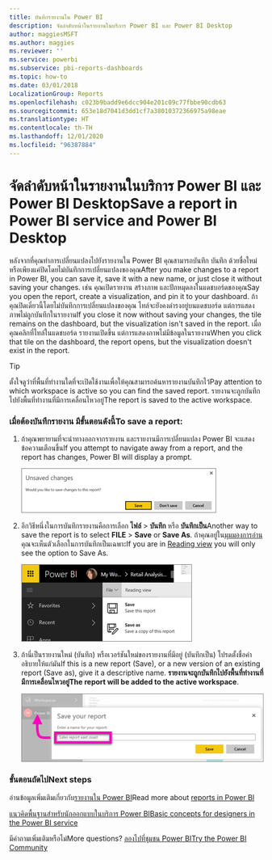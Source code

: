```yaml
---
title: บันทึกรายงานใน Power BI
description: จัดลำดับหน้าในรายงานในบริการ Power BI และ Power BI Desktop
author: maggiesMSFT
ms.author: maggies
ms.reviewer: ''
ms.service: powerbi
ms.subservice: pbi-reports-dashboards
ms.topic: how-to
ms.date: 03/01/2018
LocalizationGroup: Reports
ms.openlocfilehash: c023b9badd9e6dcc904e201c09c77fbbe90cdb63
ms.sourcegitcommit: 653e18d7041d3dd1cf7a38010372366975a98eae
ms.translationtype: HT
ms.contentlocale: th-TH
ms.lasthandoff: 12/01/2020
ms.locfileid: "96387884"
---
```

# <a name="save-a-report-in-power-bi-service-and-power-bi-desktop"></a><span data-ttu-id="59370-103">จัดลำดับหน้าในรายงานในบริการ Power BI และ Power BI Desktop</span><span class="sxs-lookup"><span data-stu-id="59370-103">Save a report in Power BI service and Power BI Desktop</span></span>
<span data-ttu-id="59370-104">หลังจากที่คุณทำการเปลี่ยนแปลงไปยังรายงานใน Power BI คุณสามารถบันทึก บันทึก ด้วยชื่อใหม่ หรือเพียงแค่ปิดโดยไม่บันทึกการเปลี่ยนแปลงของคุณ</span><span class="sxs-lookup"><span data-stu-id="59370-104">After you make changes to a report in Power BI, you can save it, save it with a new name, or just close it without saving your changes.</span></span> <span data-ttu-id="59370-105">เช่น คุณเปิดรายงาน สร้างภาพ และปักหมุดลงในแดชบอร์ดของคุณ</span><span class="sxs-lookup"><span data-stu-id="59370-105">Say you open the report, create a visualization, and pin it to your dashboard.</span></span> <span data-ttu-id="59370-106">ถ้าคุณปิดเดี๋ยวนี้โดยไม่บันทึกการเปลี่ยนแปลงของคุณ ไทล์จะยังคงดำรงอยู่บนแดชบอร์ด แต่การแสดงภาพไม่ถูกบันทึกในรายงาน</span><span class="sxs-lookup"><span data-stu-id="59370-106">If you close it now without saving your changes, the tile remains on the dashboard, but the visualization isn't saved in the report.</span></span> <span data-ttu-id="59370-107">เมื่อคุณคลิกที่ไทล์ในแดชบอร์ด รายงานเปิดขึ้น แต่การแสดงภาพไม่มีข้อมูลในรายงาน</span><span class="sxs-lookup"><span data-stu-id="59370-107">When you click that tile on the dashboard, the report opens, but the visualization doesn't exist in the report.</span></span>

> [!TIP]
> <span data-ttu-id="59370-108">ตั้งใจดูว่าที่พื้นที่ทำงานใดที่จะเปิดใช้งานเพื่อให้คุณสามารถค้นหารายงานบันทึกไว้</span><span class="sxs-lookup"><span data-stu-id="59370-108">Pay attention to which workspace is active so you can find the saved report.</span></span> <span data-ttu-id="59370-109">รายงานจะถูกบันทึกไปยังพื้นที่ทำงานที่มีการเคลื่อนไหวอยู่</span><span class="sxs-lookup"><span data-stu-id="59370-109">The report is saved to the active workspace.</span></span>
> 
> 

### <a name="to-save-a-report"></a><span data-ttu-id="59370-110">เมื่อต้องบันทึกรายงาน มีขั้นตอนดังนี้</span><span class="sxs-lookup"><span data-stu-id="59370-110">To save a report:</span></span>
1. <span data-ttu-id="59370-111">ถ้าคุณพยายามที่จะนำทางออกจากรายงาน และรายงานมีการเปลี่ยนแปลง Power BI จะแสดงข้อความเตือนขึ้น</span><span class="sxs-lookup"><span data-stu-id="59370-111">If you attempt to navigate away from a report, and the report has changes, Power BI will display a prompt.</span></span>
   
   ![บันทึกการเปลี่ยนแปลง](media/service-report-save/power-bi-unsaved.png)
2. <span data-ttu-id="59370-113">อีกวิธีหนึ่งในการบันทึกรายงานคือการเลือก **ไฟล์** \> **บันทึก** หรือ **บันทึกเป็น**</span><span class="sxs-lookup"><span data-stu-id="59370-113">Another way to save the report is to select **FILE** \> **Save** or **Save As**.</span></span> <span data-ttu-id="59370-114">ถ้าคุณอยู่ใน[มุมมองการอ่าน](../consumer/end-user-reading-view.md)คุณจะเห็นตัวเลือกในการบันทึกเป็นเฉพาะ</span><span class="sxs-lookup"><span data-stu-id="59370-114">If you are in [Reading view](../consumer/end-user-reading-view.md) you will only see the option to Save As.</span></span> 
   
   ![บันทึกรายงาน](media/service-report-save/power-bi-save-new.png)
3. <span data-ttu-id="59370-116">ถ้านี่เป็นรายงานใหม่ (บันทึก) หรือเวอร์ชันใหม่ของรายงานที่มีอยู่ (บันทึกเป็น) โปรดตั้งชื่อคำอธิบายให้แก่มัน</span><span class="sxs-lookup"><span data-stu-id="59370-116">If this is a new report (Save), or a new version of an existing report (Save as), give it a descriptive name.</span></span>  <span data-ttu-id="59370-117">**รายงานจะถูกบันทึกไปยังพื้นที่ทำงานที่มีการเคลื่อนไหวอยู่**</span><span class="sxs-lookup"><span data-stu-id="59370-117">**The report will be added to the active workspace**.</span></span>
   
    ![ตั้งชื่อรายงาน](media/service-report-save/power-bi-save-dialog.png)

### <a name="next-steps"></a><span data-ttu-id="59370-119">ขั้นตอนถัดไป</span><span class="sxs-lookup"><span data-stu-id="59370-119">Next steps</span></span>
<span data-ttu-id="59370-120">อ่านข้อมูลเพิ่มเติมเกี่ยวกับ[รายงานใน Power BI](../consumer/end-user-reports.md)</span><span class="sxs-lookup"><span data-stu-id="59370-120">Read more about [reports in Power BI](../consumer/end-user-reports.md)</span></span>

[<span data-ttu-id="59370-121">แนวคิดพื้นฐานสำหรับนักออกแบบในบริการ Power BI</span><span class="sxs-lookup"><span data-stu-id="59370-121">Basic concepts for designers in the Power BI service</span></span>](../fundamentals/service-basic-concepts.md)

<span data-ttu-id="59370-122">มีคำถามเพิ่มเติมหรือไม่</span><span class="sxs-lookup"><span data-stu-id="59370-122">More questions?</span></span> [<span data-ttu-id="59370-123">ลองไปที่ชุมชน Power BI</span><span class="sxs-lookup"><span data-stu-id="59370-123">Try the Power BI Community</span></span>](https://community.powerbi.com/)
